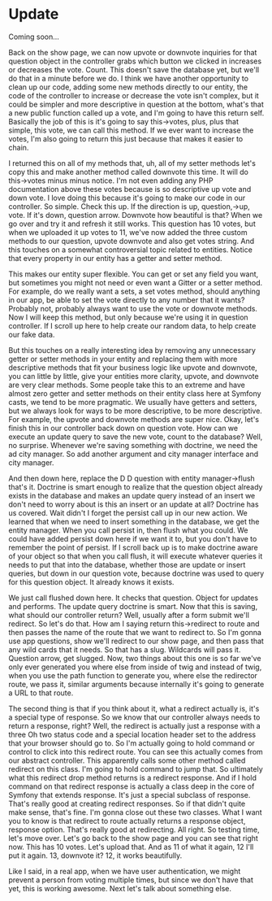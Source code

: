 # Update

Coming soon...

Back on the show page, we can now upvote or downvote inquiries for that question
object in the controller grabs which button we clicked in increases or decreases the
vote. Count. This doesn't save the database yet, but we'll do that in a minute before
we do. I think we have another opportunity to clean up our code, adding some new
methods directly to our entity, the code of the controller to increase or decrease
the vote isn't complex, but it could be simpler and more descriptive in question at
the bottom, what's that a new public function called up a vote, and I'm going to have
this return self. Basically the job of this is it's going to say this->votes, plus,
plus that simple, this vote, we can call this method. If we ever want to increase the
votes, I'm also going to return this just because that makes it easier to chain.

I returned this on all of my methods that, uh, all of my setter methods let's copy
this and make another method called downvote this time. It will do this->votes minus
minus notice. I'm not even adding any PHP documentation above these votes because is
so descriptive up vote and down vote. I love doing this because it's going to make
our code in our controller. So simple. Check this up. If the direction is up,
question,->up, vote. If it's down, question arrow. Downvote how beautiful is that?
When we go over and try it and refresh it still works. This question has 10 votes,
but when we uploaded it up votes to 11, we've now added the three custom methods to
our question, upvote downvote and also get votes string. And this touches on a
somewhat controversial topic related to entities. Notice that every property in our
entity has a getter and setter method.

This makes our entity super flexible. You can get or set any field you want, but
sometimes you might not need or even want a Gitter or a setter method. For example,
do we really want a sets, a set votes method, should anything in our app, be able to
set the vote directly to any number that it wants? Probably not, probably always want
to use the vote or downvote methods. Now I will keep this method, but only because
we're using it in question controller. If I scroll up here to help create our random
data, to help create our fake data.

But this touches on a really interesting idea by removing any unnecessary getter or
setter methods in your entity and replacing them with more descriptive methods that
fit your business logic like upvote and downvote, you can little by little, give your
entities more clarity, upvote, and downvote are very clear methods. Some people take
this to an extreme and have almost zero getter and setter methods on their entity
class here at Symfony casts, we tend to be more pragmatic. We usually have getters
and setters, but we always look for ways to be more descriptive, to be more
descriptive. For example, the upvote and downvote methods are super nice. Okay, let's
finish this in our controller back down on question vote. How can we execute an
update query to save the new vote, count to the database? Well, no surprise. Whenever
we're saving something with doctrine, we need the ad city manager. So add another
argument and city manager interface and city manager.

And then down here, replace the D D question with entity manager->flush that's it.
Doctrine is smart enough to realize that the question object already exists in the
database and makes an update query instead of an insert we don't need to worry about
is this an insert or an update at all? Doctrine has us covered. Wait didn't I forget
the persist call up in our new action. We learned that when we need to insert
something in the database, we get the entity manager. When you call persist in, then
flush what you could. We could have added persist down here if we want it to, but you
don't have to remember the point of persist. If I scroll back up is to make doctrine
aware of your object so that when you call flush, it will execute whatever queries it
needs to put that into the database, whether those are update or insert queries, but
down in our question vote, because doctrine was used to query for this question
object. It already knows it exists.

We just call flushed down here. It checks that question. Object for updates and
performs. The update query doctrine is smart. Now that this is saving, what should
our controller return? Well, usually after a form submit we'll redirect. So let's do
that. How am I saying return this->redirect to route and then passes the name of the
route that we want to redirect to. So I'm gonna use app questions, show we'll
redirect to our show page, and then pass that any wild cards that it needs. So that
has a slug. Wildcards will pass it. Question arrow, get slugged. Now, two things
about this one is so far we've only ever generated you where else from inside of twig
and instead of twig, when you use the path function to generate you, where else the
redirector route, we pass it, similar arguments because internally it's going to
generate a URL to that route.

The second thing is that if you think about it, what a redirect actually is, it's a
special type of response. So we know that our controller always needs to return a
response, right? Well, the redirect is actually just a response with a three Oh two
status code and a special location header set to the address that your browser should
go to. So I'm actually going to hold command or control to click into this redirect
route. You can see this actually comes from our abstract controller. This apparently
calls some other method called redirect on this class. I'm going to hold command to
jump that. So ultimately what this redirect drop method returns is a redirect
response. And if I hold command on that redirect response is actually a class deep in
the core of Symfony that extends response. It's just a special subclass of response.
That's really good at creating redirect responses. So if that didn't quite make
sense, that's fine. I'm gonna close out these two classes. What I want you to know is
that redirect to route actually returns a response object, response option. That's
really good at redirecting. All right. So testing time, let's move over. Let's go
back to the show page and you can see that right now. This has 10 votes. Let's upload
that. And as 11 of what it again, 12 I'll put it again. 13, downvote it? 12, it works
beautifully.

Like I said, in a real app, when we have user authentication, we might prevent a
person from voting multiple times, but since we don't have that yet, this is working
awesome. Next let's talk about something else.

